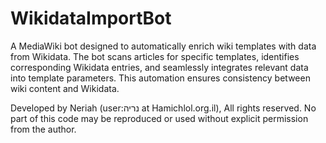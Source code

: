 # WikidataImportBot

A MediaWiki bot designed to automatically enrich wiki templates with data from Wikidata. The bot scans articles for specific templates, identifies corresponding Wikidata entries, and seamlessly integrates relevant data into template parameters. This automation ensures consistency between wiki content and Wikidata.

Developed by Neriah (user:נריה at Hamichlol.org.il), All rights reserved. No part of this code may be reproduced or used without explicit permission from the author.
